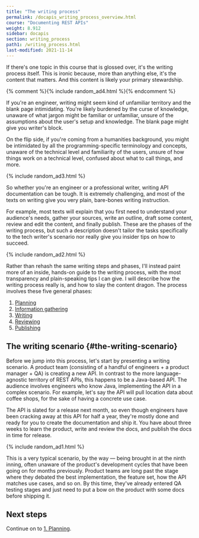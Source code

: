 ```yaml
---
title: "The writing process"
permalink: /docapis_writing_process_overview.html
course: "Documenting REST APIs"
weight: 8.912
sidebar: docapis
section: writing_process
path1: /writing_process.html
last-modified: 2021-11-14
---
```


If there's one topic in this course that is glossed over, it's the writing process itself. This is ironic because, more than anything else, it's the content that matters. And this content is likely your primary stewardship.

{% comment %}{% include random_ad4.html %}{% endcomment %}

If you're an engineer, writing might seem kind of unfamiliar territory and the blank page intimidating. You're likely burdened by the curse of knowledge, unaware of what jargon might be familiar or unfamiliar, unsure of the assumptions about the user's setup and knowledge. The blank page might give you writer's block.

On the flip side, if you're coming from a humanities background, you might be intimidated by all the programming-specific terminology and concepts, unaware of the technical level and familiarity of the users, unsure of how things work on a technical level, confused about what to call things, and more.

{% include random_ad3.html %}

So whether you're an engineer or a professional writer, writing API documentation can be tough. It is extremely challenging, and most of the texts on writing give you very plain, bare-bones writing instruction.

For example, most texts will explain that you first need to understand your audience's needs, gather your sources, write an outline, draft some content, review and edit the content, and finally publish. These are the phases of the writing process, but such a description doesn't tailor the tasks specifically to the tech writer's scenario nor really give you insider tips on how to succeed.

{% include random_ad2.html %}

Rather than rehash the same writing steps and phases, I'll instead paint more of an inside, hands-on guide to the writing process, with the most transparency and plain-speaking tips I can give. I will describe how the writing process really is, and how to slay the content dragon. The process involves these five general phases:

1. [Planning](docapis_planning.html)
2. [Information gathering](docapis_information_gathering.html)
3. [Writing](docapis_writing.html)
4. [Reviewing](docapis_reviewing.html)
5. [Publishing](docapis_publishing.html)

## The writing scenario {#the-writing-scenario}

Before we jump into this process, let's start by presenting a writing scenario. A product team (consisting of a handful of engineers + a product manager + QA) is creating a new API. In contrast to the more language-agnostic territory of REST APIs, this happens to be a Java-based API. The audience involves engineers who know Java, implementing the API in a complex scenario. For example, let's say the API will pull location data about coffee shops, for the sake of having a concrete use case.

The API is slated for a release next month, so even though engineers have been cracking away at this API for half a year, they're mostly done and ready for you to create the documentation and ship it. You have about three weeks to learn the product, write and review the docs, and publish the docs in time for release.

{% include random_ad1.html %}

This is a very typical scenario, by the way &mdash; being brought in at the ninth inning, often unaware of the product's development cycles that have been going on for months previously. Product teams are long past the stage where they debated the best implementation, the feature set, how the API matches use cases, and so on. By this time, they've already entered QA testing stages and just need to put a bow on the product with some docs before shipping it.

## Next steps

Continue on to [1. Planning](docapis_planning.html).
